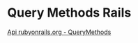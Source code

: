 # Query Methods Rails

[Api rubyonrails.org - QueryMethods](http://api.rubyonrails.org/classes/ActiveRecord/QueryMethods.html)